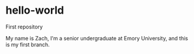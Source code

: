 # hello-world
First repository

My name is Zach, I'm a senior undergraduate at Emory University, and this is my first branch.
